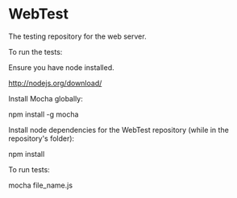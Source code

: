 WebTest
=======

The testing repository for the web server.

To run the tests:

Ensure you have node installed.

http://nodejs.org/download/

Install Mocha globally:

npm install -g mocha

Install node dependencies for the WebTest repository (while in the repository's folder):

npm install

To run tests:

mocha file_name.js

